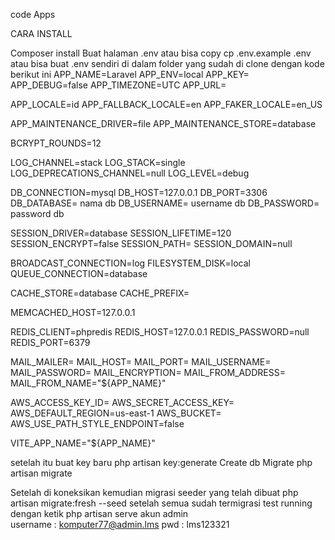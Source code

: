  code Apps 

 CARA INSTALL 


 Composer install 
Buat halaman .env atau bisa copy cp .env.example .env
 atau bisa buat .env sendiri  di dalam folder yang sudah di clone dengan kode berikut ini 
 APP_NAME=Laravel
 APP_ENV=local
 APP_KEY=
 APP_DEBUG=false
 APP_TIMEZONE=UTC
 APP_URL=

 APP_LOCALE=id
 APP_FALLBACK_LOCALE=en
 APP_FAKER_LOCALE=en_US

 APP_MAINTENANCE_DRIVER=file
 APP_MAINTENANCE_STORE=database

 BCRYPT_ROUNDS=12

 LOG_CHANNEL=stack
 LOG_STACK=single
 LOG_DEPRECATIONS_CHANNEL=null
 LOG_LEVEL=debug

 DB_CONNECTION=mysql
 DB_HOST=127.0.0.1
 DB_PORT=3306
 DB_DATABASE= nama db
 DB_USERNAME= username db
 DB_PASSWORD= password db

 SESSION_DRIVER=database
 SESSION_LIFETIME=120
 SESSION_ENCRYPT=false
 SESSION_PATH=
 SESSION_DOMAIN=null

 BROADCAST_CONNECTION=log
 FILESYSTEM_DISK=local
 QUEUE_CONNECTION=database

CACHE_STORE=database
CACHE_PREFIX=

MEMCACHED_HOST=127.0.0.1

REDIS_CLIENT=phpredis
REDIS_HOST=127.0.0.1
REDIS_PASSWORD=null
REDIS_PORT=6379

MAIL_MAILER=
MAIL_HOST=
MAIL_PORT=
MAIL_USERNAME=
MAIL_PASSWORD=
MAIL_ENCRYPTION=
MAIL_FROM_ADDRESS= 
MAIL_FROM_NAME="${APP_NAME}"

AWS_ACCESS_KEY_ID=
AWS_SECRET_ACCESS_KEY=
AWS_DEFAULT_REGION=us-east-1
AWS_BUCKET=
AWS_USE_PATH_STYLE_ENDPOINT=false

VITE_APP_NAME="${APP_NAME}"


 
 setelah itu buat key baru
 php artisan key:generate 
 Create db 
 Migrate 
 php artisan migrate 




 Setelah di koneksikan kemudian migrasi seeder yang telah dibuat 
 php artisan migrate:fresh --seed
 setelah semua sudah termigrasi 
 test running dengan ketik php artisan serve
 akun admin  
 username : komputer77@admin.lms
 pwd      : lms123321




